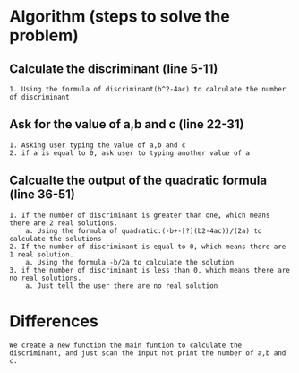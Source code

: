 # Algorithm (steps to solve the problem)
## Calculate the discriminant (line 5-11)
    1. Using the formula of discriminant(b^2-4ac) to calculate the number of discriminant
## Ask for the value of a,b and c (line 22-31)
    1. Asking user typing the value of a,b and c
    2. if a is equal to 0, ask user to typing another value of a
## Calcualte the output of the quadratic formula (line 36-51)
    1. If the number of discriminant is greater than one, which means there are 2 real solutions.
        a. Using the formula of quadratic:(-b+-[?](b2-4ac))/(2a) to calculate the solutions
    2. If the number of discriminant is equal to 0, which means there are 1 real solution.
        a. Using the formula -b/2a to calculate the solution
    3. if the number of discriminant is less than 0, which means there are no real solutions.
        a. Just tell the user there are no real solution
# Differences
    We create a new function the main funtion to calculate the discriminant, and just scan the input not print the number of a,b and c.